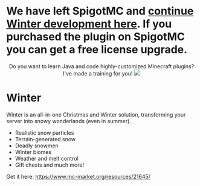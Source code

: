 # We have left SpigotMC and [continue Winter development here](https://www.mc-market.org/resources/21645/). If you purchased the plugin on SpigotMC you can get a free license upgrade.

<p align="center">
  Do you want to learn Java and code highly-customized Minecraft plugins? I've made a training for you!
  <a href="https://mineacademy.org/project-orion">
    <img src="https://i.imgur.com/OJuN0qP.png" />
  </a>
</p>

# Winter
Winter is an all-in-one Christmas and Winter solution, transforming your server into snowy wonderlands (even in summer).

* Realistic snow particles
* Terrain-generated snow
* Deadly snowmen
* Winter biomes
* Weather and melt control
* Gift chests and much more!

Get it here: https://www.mc-market.org/resources/21645/
